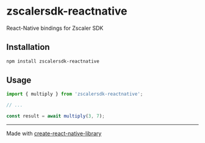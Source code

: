 # zscalersdk-reactnative

React-Native bindings for Zscaler SDK

## Installation

```sh
npm install zscalersdk-reactnative
```

## Usage


```js
import { multiply } from 'zscalersdk-reactnative';

// ...

const result = await multiply(3, 7);
```

---

Made with [create-react-native-library](https://github.com/callstack/react-native-builder-bob)
